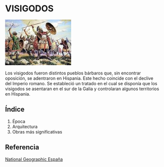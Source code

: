 # VISIGODOS

![Visigodos](img/Visigodos.jpeg)

Los visigodos fueron distintos pueblos bárbaros que, sin encontrar oposición, se
adentraron en Hispania. Este hecho coincide con el declive del Imperio romano. Se
estableció un tratado en el cual se disponía que los visigodos se asentaran en el sur de
la Galia y controlaran algunos territorios en Hispania.

## Índice
1. Época
2. Arquitectura
3. Obras más significativas
   
## Referencia
[National Geographic España](https://historia.nationalgeographic.com.es/temas/visigodos)
